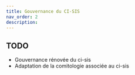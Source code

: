 ```yaml
---
title: Gouvernance du CI-SIS
nav_order: 2
description: 
---
```


## TODO

* Gouvernance rénovée du ci-sis
* Adaptation de la comitologie associée au ci-sis
